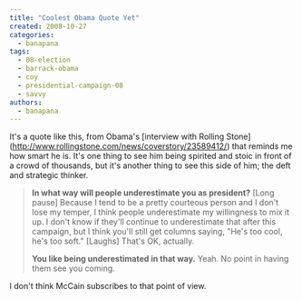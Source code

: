 ```yaml
---
title: "Coolest Obama Quote Yet"
created: 2008-10-27
categories: 
  - banapana
tags: 
  - 08-election
  - barrack-obama
  - coy
  - presidential-campaign-08
  - savvy
authors: 
  - banapana
---
```


It's a quote like this, from Obama's \[interview with Rolling Stone\](http://www.rollingstone.com/news/coverstory/23589412/) that reminds me how smart he is. It's one thing to see him being spirited and stoic in front of a crowd of thousands, but it's another thing to see this side of him; the deft and strategic thinker.

> **In what way will people underestimate you as president?** \[Long pause\] Because I tend to be a pretty courteous person and I don't lose my temper, I think people underestimate my willingness to mix it up. I don't know if they'll continue to underestimate that after this campaign, but I think you'll still get columns saying, "He's too cool, he's too soft." \[Laughs\] That's OK, actually.
> 
> **You like being underestimated in that way.** Yeah. No point in having them see you coming.

I don't think McCain subscribes to that point of view.
